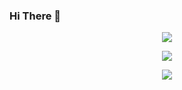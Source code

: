 ### Hi There 👋

<p align="center"><img src ="https://github-readme-stats.vercel.app/api/top-langs/?username=Fayst2D&layout=compact&hide=QMake&theme=radical"/></p>

<p align="center"><img src ="https://github-readme-stats.vercel.app/api?username=Fayst2D&show_icons=true&theme=radical"/></p>

<p align="center"><img src ="https://github-readme-stats.vercel.app/api/wakatime?username=@Fayst2D&theme=radical"/</p>


